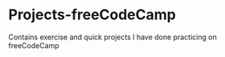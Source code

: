 # Projects-freeCodeCamp
Contains exercise and quick projects I have done practicing on freeCodeCamp
